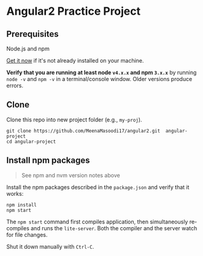 # Angular2 Practice Project


## Prerequisites

Node.js and npm 
    
<a href="https://docs.npmjs.com/getting-started/installing-node" target="_blank" title="Installing Node.js and updating npm">
Get it now</a> if it's not already installed on your machine.
 
**Verify that you are running at least node `v4.x.x` and npm `3.x.x`**
by running `node -v` and `npm -v` in a terminal/console window.
Older versions produce errors.


## Clone

Clone this repo into new project folder (e.g., `my-proj`).
```shell
git clone https://github.com/MeenaMasoodi17/angular2.git  angular-project
cd angular-project
```
## Install npm packages

> See npm and nvm version notes above

Install the npm packages described in the `package.json` and verify that it works:

```shell
npm install
npm start
```

The `npm start` command first compiles application, 
then simultaneously re-compiles and runs the `lite-server`.
Both the compiler and the server watch for file changes.

Shut it down manually with `Ctrl-C`.
